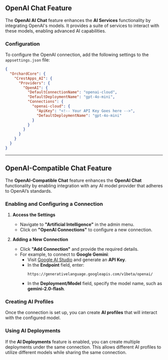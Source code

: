 ## OpenAI Chat Feature

The **OpenAI AI Chat** feature enhances the **AI Services** functionality by integrating OpenAI's models. It provides a suite of services to interact with these models, enabling advanced AI capabilities.

### Configuration

To configure the OpenAI connection, add the following settings to the `appsettings.json` file:

```json
{
  "OrchardCore": {
    "CrestApps_AI": {
      "Providers": {
        "OpenAI": {
          "DefaultConnectionName": "openai-cloud",
          "DefaultDeploymentName": "gpt-4o-mini",
          "Connections": {
            "openai-cloud": {
              "ApiKey": "<!-- Your API Key Goes here -->",
              "DefaultDeploymentName": "gpt-4o-mini"
            }
          }
        }
      }
    }
  }
}
```

---

## OpenAI-Compatible Chat Feature  

The **OpenAI-Compatible Chat** feature enhances the **OpenAI Chat** functionality by enabling integration with any AI model provider that adheres to OpenAI’s standards.  

### Enabling and Configuring a Connection  

1. **Access the Settings**  
   - Navigate to **"Artificial Intelligence"** in the admin menu.  
   - Click on **"OpenAI Connections"** to configure a new connection.  

2. **Adding a New Connection**  
   - Click **"Add Connection"** and provide the required details.  
   - For example, to connect to **Google Gemini**:  
     - Visit [Google AI Studio](https://aistudio.google.com) and generate an **API Key**.  
     - In the **Endpoint** field, enter:  
       ```
       https://generativelanguage.googleapis.com/v1beta/openai/
       ```  
     - In the **Deployment/Model** field, specify the model name, such as **gemini-2.0-flash**.  

### Creating AI Profiles  

Once the connection is set up, you can create **AI profiles** that will interact with the configured model.  

### Using AI Deployments  

If the **AI Deployments** feature is enabled, you can create multiple deployments under the same connection. This allows different AI profiles to utilize different models while sharing the same connection.  

